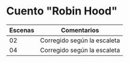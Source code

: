 # Cuento "Robin Hood"

| Escenas | Comentarios |
| ------ | ------ |
| 02 | Corregido según la escaleta |
| 04 | Corregido según la escaleta |

#